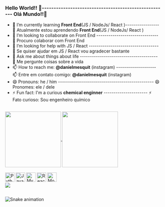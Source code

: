 ### Hello World!! 👋----------------------------------------------------- Olá Mundo!!👋

<!--- 🔭 I’m currently working on ...-->
- 🌱 I’m currently learning **Front End**(JS / NodeJs/ React )----------------- 🌱 Atualmente estou aprendendo **Front End**(JS / NodeJs/ React )
- 👯 I’m looking to collaborate on Front End ------------------------------- 👯 Procuro colaborar com Front End
- 🤔 I’m looking for help with JS / React  ----------------------------------- 🤔 Se quiser ajudar em JS / React vou agradecer bastante
- 💬 Ask me about things about life  --------------------------------------- 💬 Me pergunte coisas sobre a vida
- 📫 How to reach me: **@danielmesquit** (instagram)  -------------------- 📫 Entre em contato comigo: **@danielmesquit** (instagram)
- 😄 Pronouns: he / him  ------------------------------------------------ 😄 Pronomes: ele / dele
- ⚡ Fun fact: I'm a curious **chemical enginner**  ---------------------- ⚡ Fato curioso: Sou engenheiro químico
##
<!-- Infográfico de resumo / (adicionar gradiente)
![Anurag's GitHub stats](https://github-readme-stats.vercel.app/api?username=danielmesquit&show_icons=true&theme=radical)
 &bg_color=DEG,fffefe-->
 
<!-- Gráfico de linguagens mais usadas no github
![Top Langs](https://github-readme-stats.vercel.app/api/top-langs/?username=danielmesquit&layout=compact)
-->

<!--Gráfico de tempo de uso de cada linguagem
[![Harlok's wakatime stats](https://github-readme-stats.vercel.app/api/wakatime?username=ffflabs)](https://github.com/danielmesquit/github-readme-stats)
-->
<!--Status do Read ME-->
<div>
<a href="https://github.com/danielmesquit/github-readme-stats">
  <img height="180em" align="center" src="https://github-readme-stats.vercel.app/api?username=danielmesquit&show_icons=true&theme=radical" />
</a>
<a href="https://github.com/danielmesquit/convoychat">
  <img height="180em" align="center" src="https://github-readme-stats.vercel.app/api/top-langs?username=danielmesquit&layout=compact&langs_count=8&card_width=320&show_icons=true&theme=radical" />
</a>
</div>

<!--Badges de linguagens-->
<div style display = inline_block><br>
  <img aling= center alt="Python" title="Python" height ="30" widht = "40" src="https://cdn.jsdelivr.net/gh/devicons/devicon/icons/python/python-original.svg" />
  <img aling= center alt="Javascript" title="Javascript" height ="30" widht = "40" src="https://cdn.jsdelivr.net/gh/devicons/devicon/icons/javascript/javascript-original.svg" />
  <img aling= center alt="MySQL" title="MySQL" height ="30" widht = "40" src="https://cdn.jsdelivr.net/gh/devicons/devicon/icons/mysql/mysql-original-wordmark.svg" />
  <img aling= center alt="React" title="React" height ="30" widht = "40" src="https://cdn.jsdelivr.net/gh/devicons/devicon/icons/react/react-original.svg" />
  <img aling= center alt="ModeJS" title="NodeJS" height ="30" widht = "40" src="https://cdn.jsdelivr.net/gh/devicons/devicon/icons/nodejs/nodejs-original-wordmark.svg" />
</div>  

<!--Tags Redes Sociais-->
<div>
<a href="mailto:daniel07mesquit@gmail.com" target="_blank"><img src="https://img.shields.io/badge/Gmail-D14836?style=for-the-badge&logo=gmail&logoColor=white"></img></a>
</div>

##

![Snake animation](https://github.com/danielmesquit/danielmesquit/blob/output/github-contribution-grid-snake.svg)

